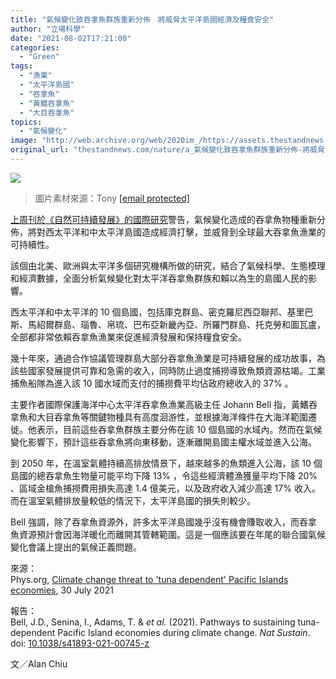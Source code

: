 ```yaml
---
title: "氣候變化致吞拿魚群族重新分佈　將威脅太平洋島國經濟及糧食安全"
author: "立場科學"
date: "2021-08-02T17:21:00"
categories:
  - "Green"
tags:
  - "漁業"
  - "太平洋島國"
  - "吞拿魚"
  - "黃鰭吞拿魚"
  - "大目吞拿魚"
topics:
  - "氣候變化"
image: "http://web.archive.org/web/2020im_/https://assets.thestandnews.com/media/photos/Threshold_1.png"
original_url: "thestandnews.com/nature/a_氣候變化致吞拿魚群族重新分佈-將威脅太平洋島國經濟糧食安全"
---
```

![](http://web.archive.org/web/2020im_/https://assets.thestandnews.com/media/photos/Threshold_1.png)
> 圖片素材來源：Tony [\[email protected\]](/web/20211229095227/https://www.thestandnews.com/cdn-cgi/l/email-protection)

[上周刊於《自然可持續發展》的國際研究](http://web.archive.org/web/20211229095227/https://doi.org/10.1038/s41893-021-00745-z)警告，氣候變化造成的吞拿魚物種重新分佈，將對西太平洋和中太平洋島國造成經濟打擊，並威脅到全球最大吞拿魚漁業的可持續性。

該個由北美、歐洲與太平洋多個研究機構所做的研究，結合了氣候科學、生態模理和經濟數據，全面分析氣候變化對太平洋吞拿魚群族和賴以為生的島國人民的影響。

西太平洋和中太平洋的 10 個島國，包括庫克群島、密克羅尼西亞聯邦、基里巴斯、馬紹爾群島、瑙魯、帛琉、巴布亞新畿內亞、所羅門群島、托克勞和圖瓦盧，全部都非常依賴吞拿魚漁業來促進經​​濟發展和保持糧食安全。

幾十年來，通過合作協議管理群島大部分吞拿魚漁業是可持續發展的成功故事，為該些國家發展提供可靠和急需的收入，同時防止過度捕撈導致魚類資源枯竭。工業捕魚船隊為進入該 10 國水域而支付的捕撈費平均佔政府總收入的 37% 。

主要作者國際保護海洋中心太平洋吞拿魚漁業高級主任 Johann Bell 指，黃鰭吞拿魚和大目吞拿魚等關鍵物種具有高度洄游性，並根據海洋條件在大海洋範圍遷徙。他表示，目前這些吞拿魚群族主要分佈在該 10 個島國的水域內。然而在氣候變化影響下，預計這些吞拿魚將向東移動，逐漸離開島國主權水域並進入公海。

到 2050 年，在溫室氣體持續高排放情景下，越來越多的魚類進入公海，該 10 個島國的總吞拿魚生物量可能平均下降 13% ，令這些經濟體漁獲量平均下降 20% 、區域金槍魚捕撈費用損失高達 1.4 億美元，以及政府收入減少高達 17% 收入。而在溫室氣體排放量較低的情況下，太平洋島國的損失則較少。

Bell 強調，除了吞拿魚資源外，許多太平洋島國幾乎沒有機會賺取收入，而吞拿魚資源預計會因海洋暖化而離開其管轄範圍。這是一個應該要在年尾的聯合國氣候變化會議上提出的氣候正義問題。

來源：  
Phys.org, [Climate change threat to 'tuna dependent' Pacific Islands economies](http://web.archive.org/web/20211229095227/https://phys.org/news/2021-07-climate-threat-tuna-pacific-islands.html), 30 July 2021

報告：  
Bell, J.D., Senina, I., Adams, T. & _et al._ (2021). Pathways to sustaining tuna-dependent Pacific Island economies during climate change. _Nat Sustain_. doi: [10.1038/s41893-021-00745-z](http://web.archive.org/web/20211229095227/https://doi.org/10.1038/s41893-021-00745-z)

文／Alan Chiu